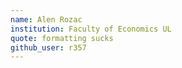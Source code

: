 ```yaml
---
name: Alen Rozac
institution: Faculty of Economics UL
quote: formatting sucks
github_user: r357
---
```

